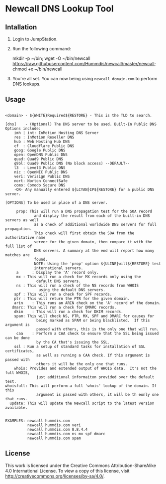 # Newcall DNS Lookup Tool

## Intallation

1. Login to JumpStation.
2. Run the following command:

    mkdir -p ~/bin; wget -O ~/bin/newcall https://raw.githubusercontent.com/Hummdis/newcall/master/newcall; chmod +x ~/bin/newcall

3. You're all set. You can now being using `newcall domain.com` to perform DNS lookups.

## Usage

```newcall <domain> [dns | ..OPTIONS..]

<domain> - ${WHITE}Required${RESTORE} - This is the TLD to search.

[dns]    - (Optional) The DNS server to be used. Built-In Public DNS Options include:
    imh | int: InMotion Hosting DNS Server
    res : InMotion Reseller DNS
    hub : Web Hosting Hub DNS
    cf  : Cloudflare Public DNS
    goog: Google Public DNS
    open: OpenDNS Public DNS
    quad: Quad9 Public DNS
    q9bl: Quad9 Public DNS (No block access) --DEFAULT--
    l3  : Level3 Public DNS
    nic : OpenNIC Public DNS
    veri: Verisign Public DNS
    nort: Norton ConnectSafe
    como: Comodo Secure DNS
    -OR- Any manually entered ${LCYAN}IP${RESTORE} for a public DNS server.

[OPTIONS] To be used in place of a DNS server.

     prop: This will run a DNS propagation test for the SOA record
             and display the result from each of the built-in DNS servers as well
             as a check of additional worldwide DNS servers for full propagation.
             This check will first obtain the SOA from the authoritative name
             server for the given domain, then compare it with the full list of
             DNS servers. A summary at the end will report how many matches are
             found.
             NOTE: Using the 'prop' option ${ULINE}will${RESTORE} test
             international servers.
     a		: Display the 'A' record only.
     mx	: This will run a check for MX records only using the
              default DNS servers.
     ns	: This will run a check of the NS records from WHOIS
               using the default DNS servers.
    spf	: This will run a check for SPF records.
    ptr	: This will return the PTR for the given domain.
    arin	: This runs an ARIN check on the 'A' record of the domain.
   dmarc: This will run a check for DMARC records.
    dkim	: This will run a check for DKIM records.
    spam: This will check NS, PTR, MX, SPF and DMARC for causes for
              being marked as SPAM or being blacklisted.  If this argument is
              passed with others, this is the only one that will run.
     caa	: Perform a CAA check to ensure that the SSL being issued can be done
              by the CA that's issuing the SSL.
    ssl	: Run a setup of standard tasks for installation of SSL certificates,
              as well as running a CAA check. If this argument is passed with
              others it will be the only one that runs.
    whois: Provides and extended output of WHOIS data.  It's not the full WHOIS,
              just additional informaiton provided over the default test.
whoisfull: This will perform a full 'whois' lookup of the domain. If this
              argument is passed with others, it will be th eonly one that runs.
  update: This will update the Newcall script to the latest version available.
  

EXAMPLES: newcall hummdis.com
          newcall hummdis.com veri
          newcall hummdis.com 8.8.4.4
          newcall hummdis.com ns mx spf dmarc
          newcall hummdis.com spam
```
## License
This work is licensed under the Creative Commons Attribution-ShareAlike 4.0 International License. To view a copy of this license, visit http://creativecommons.org/licenses/by-sa/4.0/.

